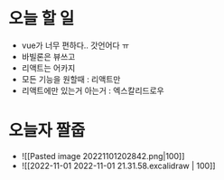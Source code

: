 # 오늘 할 일
-  vue가 너무 편하다.. 갓언어다 ㅠ
- 바빌론은 뷰쓰고
- 리액트는 어카지
- 모든 기능을 원할때 : 리액트만
- 리액트에만 있는거 아는거 : 엑스칼리드로우

# 오늘자 짤줍
- ![[Pasted image 20221101202842.png|100]]
- ![[2022-11-01 2022-11-01 21.31.58.excalidraw | 100]]
